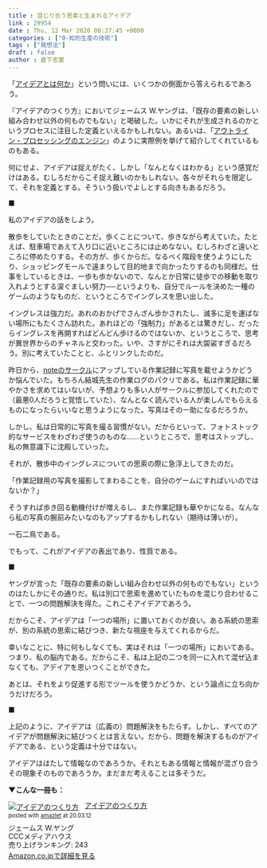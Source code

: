 ```yaml
---
title : 混じり合う思索と生まれるアイデア
link : 29954
date : Thu, 12 Mar 2020 08:27:45 +0000
categories : ["0-知的生産の技術"]
tags : ["発想法"]
draft : false
author : 倉下忠憲
---
```


「<a href="https://rashita.net/blog/?p=29948">アイデアとは何か</a>」という問いには、いくつかの側面から答えられるであろう。

『アイデアのつくり方』においてジェームス W.ヤングは、「既存の要素の新しい組み合わせ以外の何ものでもない」と喝破した。いかにそれが生成されるのかというプロセスに注目した定義といえるかもしれない。あるいは、「<a href="http://gofujita.info/notes_outlineprocessingengine.html">アウトライン・プロセッシングのエンジン</a>」のように実際例を挙げて紹介してくれているものもある。

何にせよ、アイデアは捉えがたく、しかし「なんとなくはわかる」という感覚だけはある。むしろだからこそ捉え難いのかもしれない。各々がそれらを限定して、それを定義とする。そういう扱いでよしとする向きもあるだろう。

■

私のアイデアの話をしよう。

散歩をしていたときのことだ。歩くことについて、歩きながら考えていた。たとえば、駐車場であえて入り口に近いところには止めなない。むしろわざと遠いところに停めたりする。その方が、歩くからだ。なるべく階段を使うようにしたり、ショッピングモールで遠まりして目的地まで向かったりするのも同様だ。仕事をしているときは、一歩も歩かないので、なんとか日常に徒歩での移動を取り入れようとする涙ぐましい努力──というよりも、自分でルールを決めた一種のゲームのようなものだ、というところでイングレスを思い出した。

イングレスは強力だ。あれのおかげでさんざん歩かされたし、滅多に足を運ばない場所にもたくさん訪れた。あれほどの「強制力」があるとは驚きだし、だったらイングレスを再開すればどんどん歩けるのではないか、というところで、思考が異世界からのチャネルと交わった。いや、さすがにそれは大袈裟すぎるだろう。別に考えていたことと、ふとリンクしたのだ。

昨日から、<a href="https://note.com/rashita/circle">noteのサークル</a>にアップしている作業記録に写真を載せようかどうか悩んでいた。もちろん結城先生の作業ログのパクリである。私は作業記録に華やかさを求めてはいないが、予想よりも多い人がサークルに参加してくれたので（最悪0人だろうと覚悟していた）、なんとなく読んでいる人が楽しんでもらえるものになったらいいなと思うようになった。写真はその一助になるだろうか。

しかし、私は日常的に写真を撮る習慣がない。だからといって、フォトストック的なサービスをわざわざ使うのものな……というところで、思考はストップし、私の無意識下に沈殿していった。

それが、散歩中のイングレスについての思索の際に急浮上してきたのだ。

「作業記録用の写真を撮影してまわることを、自分のゲームにすればいいのではないか？」

そうすれば歩き回る動機付けが増えるし、また作業記録も華やかになる。なんなら私の写真の腕前みたいなのもアップするかもしれない（期待は薄いが）。

一石二鳥である。

でもって、これがアイデアの表出であり、性質である。

■

ヤングが言った「既存の要素の新しい組み合わせ以外の何ものでもない」というのはたしかにその通りだ。私は別口で思索を進めていたものを混じり合わせることで、一つの問題解決を得た。これこそアイデアであろう。

だからこそ、アイデアは「一つの場所」に置いておくのが良い。ある系統の思索が、別の系統の思索に結びつき、新たな視座を与えてくれるからだ。

幸いなことに、特に何もしなくても、実はそれは「一つの場所」においてある。つまり、私の脳内である。だからこそ、私は上記の二つを同一に入れて混ぜ込まなくても、アデイアを思いつくことができた。

あとは、それをより促進する形でツールを使うかどうか、という論点に立ち向かうだけだろう。

■

上記のように、アイデアは（広義の）問題解決をもたらす。しかし、すべてのアイデアが問題解決に結びつくとは言えない。だから、問題を解決するものがアイデアである、という定義は十分ではない。

アイデアははたして情報なのであろうか。それともある情報と情報が混ざり合うその現象そのものであろうか。まだまだ考えることは多そうだ。

<strong>▼こんな一冊も：</strong>

<div class="amazlet-box" style="margin-bottom:0px;"><div class="amazlet-image" style="float:left;margin:0px 12px 1px 0px;"><a href="http://www.amazon.co.jp/exec/obidos/ASIN/4484881047/rashita1000-22/ref=nosim/" name="amazletlink" target="_blank" rel="noopener noreferrer"><img src="https://images-fe.ssl-images-amazon.com/images/I/41568Va3u%2BL._SL160_.jpg" alt="アイデアのつくり方" style="border: none;" /></a></div><div class="amazlet-info" style="line-height:120%; margin-bottom: 10px"><div class="amazlet-name" style="margin-bottom:10px;line-height:120%"><a href="http://www.amazon.co.jp/exec/obidos/ASIN/4484881047/rashita1000-22/ref=nosim/" name="amazletlink" target="_blank" rel="noopener noreferrer">アイデアのつくり方</a><div class="amazlet-powered-date" style="font-size:80%;margin-top:5px;line-height:120%">posted with <a href="http://www.amazlet.com/" title="amazlet" target="_blank" rel="noopener noreferrer">amazlet</a> at 20.03.12</div></div><div class="amazlet-detail">ジェームス W.ヤング <br />CCCメディアハウス <br />売り上げランキング: 243<br /></div><div class="amazlet-sub-info" style="float: left;"><div class="amazlet-link" style="margin-top: 5px"><a href="http://www.amazon.co.jp/exec/obidos/ASIN/4484881047/rashita1000-22/ref=nosim/" name="amazletlink" target="_blank" rel="noopener noreferrer">Amazon.co.jpで詳細を見る</a></div></div></div><div class="amazlet-footer" style="clear: left"></div></div>
